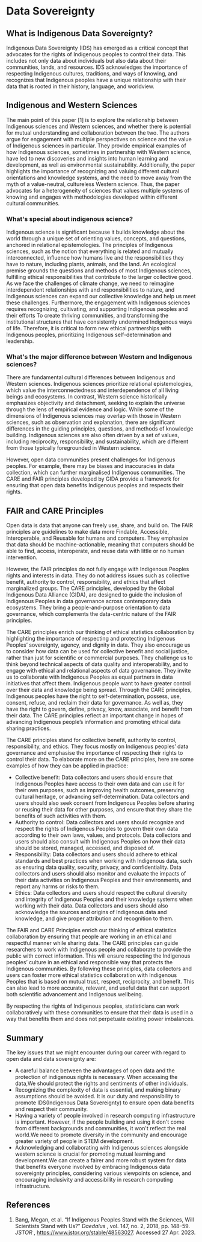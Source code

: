 # Data Sovereignty

## What is Indigenous Data Sovereignty?

Indigenous Data Sovereignty (IDS) has emerged as a critical concept that advocates for the
rights of Indigenous peoples to control their data. This includes not only data about
individuals but also data about their communities, lands, and resources. IDS acknowledges
the importance of respecting Indigenous cultures, traditions, and ways of knowing, and
recognizes that Indigenous peoples have a unique relationship with their data that is rooted
in their history, language, and worldview.

## Indigenous and Western Sciences

The main point of this paper [1] is to explore the relationship between Indigenous sciences
and Western sciences, and whether there is potential for mutual understanding and
collaboration between the two. The authors argue for engagement with multiple perspectives
on science and the value of Indigenous sciences in particular. They provide empirical
examples of how Indigenous sciences, sometimes in partnership with Western science, have
led to new discoveries and insights into human learning and development, as well as
environmental sustainability. Additionally, the paper highlights the importance of recognizing
and valuing different cultural orientations and knowledge systems, and the need to move
away from the myth of a value-neutral, cultureless Western science. Thus, the paper
advocates for a heterogeneity of sciences that values multiple systems of knowing and
engages with methodologies developed within different cultural communities.

### What's special about indigenous science?

Indigenous science is significant because it builds knowledge about the world
through a unique set of orienting values, concepts, and questions, anchored in
relational epistemologies. The principles of Indigenous sciences, such as the notion
that everything is related and mutually interconnected, influence how humans live
and the responsibilities they have to nature, including plants, animals, and the land.
An ecological premise grounds the questions and methods of most Indigenous
sciences, fulfilling ethical responsibilities that contribute to the larger collective good.
As we face the challenges of climate change, we need to reimagine interdependent
relationships with and responsibilities to nature, and Indigenous sciences can expand
our collective knowledge and help us meet these challenges. Furthermore, the
engagement with Indigenous sciences requires recognizing, cultivating, and
supporting Indigenous peoples and their efforts To create thriving communities, and
transforming the institutional structures that have consistently undermined
Indigenous ways of life. Therefore, it is critical to form new ethical partnerships with
Indigenous peoples, prioritizing Indigenous self-determination and leadership.

### What's the major difference between Western and Indigenous sciences?

There are fundamental cultural differences between Indigenous and Western
sciences. Indigenous sciences prioritize relational epistemologies, which value the
interconnectedness and interdependence of all living beings and ecosystems. In
contrast, Western science historically emphasizes objectivity and detachment,
seeking to explain the universe through the lens of empirical evidence and logic.
While some of the dimensions of Indigenous sciences may overlap with those in
Western sciences, such as observation and explanation, there are significant
differences in the guiding principles, questions, and methods of knowledge building.
Indigenous sciences are also often driven by a set of values, including reciprocity,
responsibility, and sustainability, which are different from those typically foregrounded
in Western science.

However, open data communities present challenges for Indigenous peoples. For example,
there may be biases and inaccuracies in data collection, which can further marginalised
Indigenous communities. The CARE and FAIR principles developed by GIDA provide a
framework for ensuring that open data benefits Indigenous peoples and respects their rights.

## FAIR and CARE Principles

Open data is data that anyone can freely use, share, and build on. The FAIR principles are
guidelines to make data more Findable, Accessible, Interoperable, and Reusable for
humans and computers. They emphasize that data should be machine-actionable, meaning
that computers should be able to find, access, interoperate, and reuse data with little or no
human intervention.

However, the FAIR principles do not fully engage with Indigenous Peoples rights and
interests in data. They do not address issues such as collective benefit, authority to control,
responsibility, and ethics that affect marginalized groups. The CARE principles, developed
by the Global Indigenous Data Alliance (GIDA), are designed to guide the inclusion of
Indigenous Peoples in data governance across contemporary data ecosystems. They bring
a people-and-purpose orientation to data governance, which complements the data-centric
nature of the FAIR principles.

The CARE principles enrich our thinking of ethical statistics collaboration by highlighting the
importance of respecting and protecting Indigenous Peoples’ sovereignty, agency, and
dignity in data. They also encourage us to consider how data can be used for collective
benefit and social justice, rather than just for scientific or commercial purposes. They
challenge us to think beyond technical aspects of data quality and interoperability, and to
engage with ethical and relational aspects of data governance. They invite us to collaborate
with Indigenous Peoples as equal partners in data initiatives that affect them. Indigenous
people want to have greater control over their data and knowledge being spread. Through
the CARE principles, Indigenous peoples have the right to self-determination, possess, use,
consent, refuse, and reclaim their data for governance. As well as, they have the right to
govern, define, privacy, know, associate, and benefit from their data. The CARE principles reflect an important change in hopes of advancing Indigenous people’s information and
promoting ethical data sharing practices.

The CARE principles stand for collective benefit, authority to control, responsibility, and
ethics. They focus mostly on Indigenous peoples’ data governance and emphasise the
importance of respecting their rights to control their data. To elaborate more on the CARE
principles, here are some examples of how they can be applied in practice:

- Collective benefit: Data collectors and users should ensure that Indigenous Peoples
have access to their own data and can use it for their own purposes, such as
improving health outcomes, preserving cultural heritage, or advancing
self-determination. Data collectors and users should also seek consent from
Indigenous Peoples before sharing or reusing their data for other purposes, and
ensure that they share the benefits of such activities with them.
- Authority to control: Data collectors and users should recognize and respect the
rights of Indigenous Peoples to govern their own data according to their own laws,
values, and protocols. Data collectors and users should also consult with Indigenous
Peoples on how their data should be stored, managed, accessed, and disposed of.
- Responsibility: Data collectors and users should adhere to ethical standards and best
practices when working with Indigenous data, such as ensuring data quality, security,
privacy, and confidentiality. Data collectors and users should also monitor and
evaluate the impacts of their data activities on Indigenous Peoples and their
environments, and report any harms or risks to them.
- Ethics: Data collectors and users should respect the cultural diversity and integrity of
Indigenous Peoples and their knowledge systems when working with their data. Data
collectors and users should also acknowledge the sources and origins of Indigenous
data and knowledge, and give proper attribution and recognition to them.

The FAIR and CARE Principles enrich our thinking of ethical statistics collaboration by
ensuring that people are working in an ethical and respectful manner while sharing data. The
CARE principles can guide researchers to work with Indigenous people and collaborate to
provide the public with correct information. This will ensure respecting the Indigenous
peoples’ culture in an ethical and responsible way that protects the Indigenous communities.
By following these principles, data collectors and users can foster more ethical statistics
collaboration with Indigenous Peoples that is based on mutual trust, respect, reciprocity, and
benefit. This can also lead to more accurate, relevant, and useful data that can support both
scientific advancement and Indigenous wellbeing.

By respecting the rights of Indigenous peoples, statisticians can work collaboratively with
these communities to ensure that their data is used in a way that benefits them and does not
perpetuate existing power imbalances.

## Summary

The key issues that we might encounter during our career with regard to open data and data
sovereignty are:

- A careful balance between the advantages of open data and the protection of
indigenous rights is necessary. When accessing the data,We should protect the
rights and sentiments of other individuals.
- Recognizing the complexity of data is essential, and making binary assumptions
should be avoided. It is our duty and responsibility to promote IDS(Indigenous Data
Sovereignty) to ensure open data benefits and respect their community.
- Having a variety of people involved in research computing infrastructure is important.
However, if the people building and using it don't come from different backgrounds
and communities, it won't reflect the real world.We need to promote diversity in the
community and encourage greater variety of people in STEM development.
- Acknowledging and collaborating with Indigenous sciences alongside western
science is crucial for promoting mutual learning and development.We can create a
fairer and more robust system for data that benefits everyone involved by embracing
Indigenous data sovereignty principles, considering various viewpoints on science,
and encouraging inclusivity and accessibility in research computing infrastructure.

## References

1. Bang, Megan, et al. “If Indigenous Peoples Stand with the Sciences, Will Scientists
    Stand with Us?” _Daedalus_ , vol. 147, no. 2, 2018, pp. 148–59. _JSTOR_ ,
    https://www.jstor.org/stable/48563027. Accessed 27 Apr. 2023.
